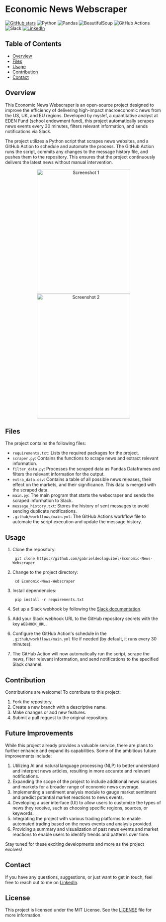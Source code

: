 # Economic News Webscraper
[![GitHub stars](https://img.shields.io/github/stars/gabrieldeolaguibel/Economic-News-Webscraper)](https://github.com/gabrieldeolaguibel/Economic-News-Webscraper/stargazers)
![Python](https://img.shields.io/badge/Python-3776AB?style=flat&logo=python&logoColor=white)
![Pandas](https://img.shields.io/badge/Pandas-150458?style=flat&logo=pandas&logoColor=white)
![BeautifulSoup](https://img.shields.io/badge/BeautifulSoup-4A154B?style=flat)
![GitHub Actions](https://img.shields.io/badge/GitHub_Actions-2088FF?style=flat&logo=github-actions&logoColor=white)
![Slack](https://img.shields.io/badge/Slack-4A154B?style=flat&logo=slack&logoColor=white)
[![LinkedIn](https://img.shields.io/badge/LinkedIn-Profile-blue)](https://www.linkedin.com/in/gabrieldeolaguibel/)

## Table of Contents
- [Overview](#overview)
- [Files](#files)
- [Usage](#usage)
- [Contribution](#contribution)
- [Contact](#contact)


## Overview
This Economic News Webscraper is an open-source project designed to improve the efficiency of delivering high-impact macroeconomic news from the US, UK, and EU regions. Developed by myslef, a quantitative analyst at EDEN Fund (school endowment fund), this project automatically scrapes news events every 30 minutes, filters relevant information, and sends notifications via Slack.

The project utilizes a Python script that scrapes news websites, and a GitHub Action to schedule and automate the process. The GitHub Action runs the script, commits any changes to the message history file, and pushes them to the repository. This ensures that the project continuously delivers the latest news without manual intervention.

<p align="center">
  <img src="https://www.linkpicture.com/q/WhatsApp-Image-2023-05-03-at-12.15.41-AM.jpeg" alt="Screenshot 1" width="300" height="400" style="margin: 0 10px;">
  <img src="https://www.linkpicture.com/q/WhatsApp-Image-2023-05-03-at-12.15.21-AM.jpeg" alt="Screenshot 2" width="300" height="400" style="margin: 0 10px;">
</p>



## Files
The project contains the following files:

- `requirements.txt`: Lists the required packages for the project.
- `scraper.py`: Contains the functions to scrape news and extract relevant information.
- `filter_data.py`: Processes the scraped data as Pandas Dataframes and filters the relevant information for the output.
- `extra_data.csv`: Contains a table of all possible news releases, their effect on the markets, and their significance. This data is merged with the scraped data.
- `main.py`: The main program that starts the webscraper and sends the scraped information to Slack.
- `message_history.txt`: Stores the history of sent messages to avoid sending duplicate notifications.
- `.github/workflows/main.yml`: The GitHub Actions workflow file to automate the script execution and update the message history.

## Usage
1. Clone the repository:

        git clone https://github.com/gabrieldeolaguibel/Economic-News-Webscraper

2. Change to the project directory:

        cd Economic-News-Webscraper

3. Install dependencies:

        pip install -r requirements.txt

4. Set up a Slack webhook by following the [Slack documentation](https://api.slack.com/messaging/webhooks).

5. Add your Slack webhook URL to the GitHub repository secrets with the key `WEBHOOK_URL`.

6. Configure the GitHub Action's schedule in the `.github/workflows/main.yml` file if needed (by default, it runs every 30 minutes).

7. The GitHub Action will now automatically run the script, scrape the news, filter relevant information, and send notifications to the specified Slack channel.


## Contribution
Contributions are welcome! To contribute to this project:
1. Fork the repository.
2. Create a new branch with a descriptive name.
3. Make changes or add new features.
4. Submit a pull request to the original repository.

## Future Improvements

While this project already provides a valuable service, there are plans to further enhance and expand its capabilities. Some of the ambitious future improvements include:

1. Utilizing AI and natural language processing (NLP) to better understand and interpret news articles, resulting in more accurate and relevant notifications.
2. Expanding the scope of the project to include additional news sources and markets for a broader range of economic news coverage.
3. Implementing a sentiment analysis module to gauge market sentiment and predict potential market reactions to news events.
4. Developing a user interface (UI) to allow users to customize the types of news they receive, such as choosing specific regions, sources, or keywords.
5. Integrating the project with various trading platforms to enable automated trading based on the news events and analysis provided.
6. Providing a summary and visualization of past news events and market reactions to enable users to identify trends and patterns over time.

Stay tuned for these exciting developments and more as the project evolves!


## Contact

If you have any questions, suggestions, or just want to get in touch, feel free to reach out to me on [LinkedIn](https://www.linkedin.com/in/gabrieldeolaguibel/).



## License
This project is licensed under the MIT License. See the [LICENSE](LICENSE) file for more information.




